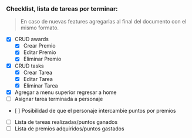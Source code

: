 ### Checklist, lista de tareas por terminar:

> En caso de nuevas features agregarlas al final del documento con el mismo formato.

- [x] CRUD awards
  - [x] Crear Premio
  - [x] Editar Premio
  - [x] Eliminar Premio
- [x] CRUD tasks
  - [x] Crear Tarea
  - [x] Editar Tarea
  - [x] Eliminar Tarea
- [x] Agregar a menu superior regresar a home
- [ ] Asignar tarea terminada a personaje
- [ ] Posibilidad de que el personaje intercambie puntos por premios
- [ ] Lista de tareas realizadas/puntos ganados
- [ ] Lista de premios adquiridos/puntos gastados
